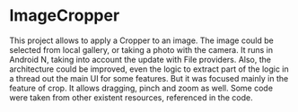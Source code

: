 # ImageCropper
This project allows to apply a Cropper to an image. The image could be selected from local gallery, or taking a photo with the camera. 
It runs in Android N, taking into account the update with File providers. Also, the architecture could be improved, even the logic to extract part of the logic in a thread out the main UI for some features. But it was focused mainly in the feature of crop. It allows dragging, pinch and zoom as well. 
Some code were taken from other existent resources, referenced in the code.
